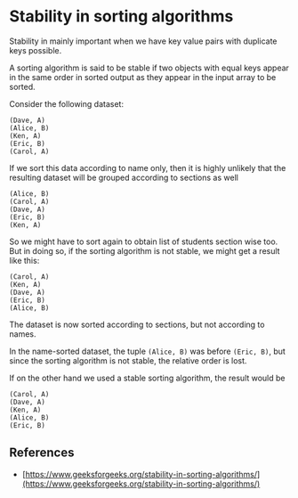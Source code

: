 # Stability in sorting algorithms #

Stability in mainly important when we have key value pairs with duplicate keys possible.

A sorting algorithm is said to be stable if two objects with equal keys appear in the same order in sorted output as they appear in the input array to be sorted.

Consider the following dataset:

```pseudo
(Dave, A)
(Alice, B)
(Ken, A)
(Eric, B)
(Carol, A)
```

If we sort this data according to name only, then it is highly unlikely that the resulting dataset will be grouped according to sections as well

```pseudo
(Alice, B)
(Carol, A)
(Dave, A)
(Eric, B)
(Ken, A)
```

So we might have to sort again to obtain list of students section wise too. But in doing so, if the sorting algorithm is not stable, we might get a result like this:

```pseudo
(Carol, A)
(Ken, A)
(Dave, A)
(Eric, B)
(Alice, B)
```

The dataset is now sorted according to sections, but not according to names.

In the name-sorted dataset, the tuple `(Alice, B)` was before `(Eric, B)`, but since the sorting algorithm is not stable, the relative order is lost.

If on the other hand we used a stable sorting algorithm, the result would be

```pseudo
(Carol, A)
(Dave, A)
(Ken, A)
(Alice, B)
(Eric, B)
```

## References ##

- [https://www.geeksforgeeks.org/stability-in-sorting-algorithms/](https://www.geeksforgeeks.org/stability-in-sorting-algorithms/)
